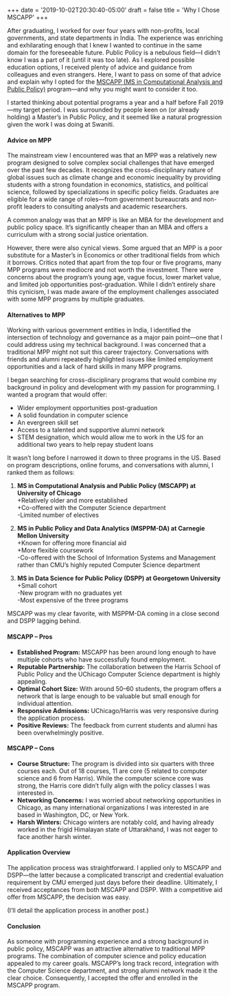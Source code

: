 +++
date =   '2019-10-02T20:30:40-05:00'
draft = false
title = 'Why I Chose MSCAPP'
+++

After graduating, I worked for over four years with non-profits, local governments, and state departments in India. The experience was enriching and exhilarating enough that I knew I wanted to continue in the same domain for the foreseeable future. Public Policy is a nebulous field—I didn’t know I was a part of it (until it was too late). As I explored possible education options, I received plenty of advice and guidance from colleagues and even strangers. Here, I want to pass on some of that advice and explain why I opted for the [MSCAPP (MS in Computational Analysis and Public Policy)](https://capp.uchicago.edu/) program—and why you might want to consider it too.

I started thinking about potential programs a year and a half before Fall 2019—my target period. I was surrounded by people keen on (or already holding) a Master’s in Public Policy, and it seemed like a natural progression given the work I was doing at Swaniti.

#### Advice on MPP

The mainstream view I encountered was that an MPP was a relatively new program designed to solve complex social challenges that have emerged over the past few decades. It recognizes the cross-disciplinary nature of global issues such as climate change and economic inequality by providing students with a strong foundation in economics, statistics, and political science, followed by specializations in specific policy fields. Graduates are eligible for a wide range of roles—from government bureaucrats and non-profit leaders to consulting analysts and academic researchers.

A common analogy was that an MPP is like an MBA for the development and public policy space. It’s significantly cheaper than an MBA and offers a curriculum with a strong social justice orientation.

However, there were also cynical views. Some argued that an MPP is a poor substitute for a Master’s in Economics or other traditional fields from which it borrows. Critics noted that apart from the top four or five programs, many MPP programs were mediocre and not worth the investment. There were concerns about the program’s young age, vague focus, lower market value, and limited job opportunities post-graduation. While I didn’t entirely share this cynicism, I was made aware of the employment challenges associated with some MPP programs by multiple graduates.

#### Alternatives to MPP

Working with various government entities in India, I identified the intersection of technology and governance as a major pain point—one that I could address using my technical background. I was concerned that a traditional MPP might not suit this career trajectory. Conversations with friends and alumni repeatedly highlighted issues like limited employment opportunities and a lack of hard skills in many MPP programs.

I began searching for cross-disciplinary programs that would combine my background in policy and development with my passion for programming. I wanted a program that would offer:

- Wider employment opportunities post-graduation
- A solid foundation in computer science
- An evergreen skill set
- Access to a talented and supportive alumni network
- STEM designation, which would allow me to work in the US for an additional two years to help repay student loans

It wasn’t long before I narrowed it down to three programs in the US. Based on program descriptions, online forums, and conversations with alumni, I ranked them as follows:

1. **MS in Computational Analysis and Public Policy (MSCAPP) at University of Chicago**  
\+Relatively older and more established  
\+Co-offered with the Computer Science department  
\-Limited number of electives

1. **MS in Public Policy and Data Analytics (MSPPM-DA) at Carnegie Mellon University**  
\+Known for offering more financial aid  
\+More flexible coursework  
\-Co-offered with the School of Information Systems and Management rather than CMU’s highly reputed Computer Science department

2. **MS in Data Science for Public Policy (DSPP) at Georgetown University**  
\+Small cohort  
\-New program with no graduates yet  
\-Most expensive of the three programs

MSCAPP was my clear favorite, with MSPPM-DA coming in a close second and DSPP lagging behind.

#### MSCAPP – Pros

- **Established Program:** MSCAPP has been around long enough to have multiple cohorts who have successfully found employment.
- **Reputable Partnership:** The collaboration between the Harris School of Public Policy and the UChicago Computer Science department is highly appealing.
- **Optimal Cohort Size:** With around 50–60 students, the program offers a network that is large enough to be valuable but small enough for individual attention.
- **Responsive Admissions:** UChicago/Harris was very responsive during the application process.
- **Positive Reviews:** The feedback from current students and alumni has been overwhelmingly positive.

#### MSCAPP – Cons

- **Course Structure:** The program is divided into six quarters with three courses each. Out of 18 courses, 11 are core (5 related to computer science and 6 from Harris). While the computer science core was strong, the Harris core didn’t fully align with the policy classes I was interested in.
- **Networking Concerns:** I was worried about networking opportunities in Chicago, as many international organizations I was interested in are based in Washington, DC, or New York.
- **Harsh Winters:** Chicago winters are notably cold, and having already worked in the frigid Himalayan state of Uttarakhand, I was not eager to face another harsh winter.

#### Application Overview

The application process was straightforward. I applied only to MSCAPP and DSPP—the latter because a complicated transcript and credential evaluation requirement by CMU emerged just days before their deadline. Ultimately, I received acceptances from both MSCAPP and DSPP. With a competitive aid offer from MSCAPP, the decision was easy.

(I’ll detail the application process in another post.)

#### Conclusion

As someone with programming experience and a strong background in public policy, MSCAPP was an attractive alternative to traditional MPP programs. The combination of computer science and policy education appealed to my career goals. MSCAPP’s long track record, integration with the Computer Science department, and strong alumni network made it the clear choice. Consequently, I accepted the offer and enrolled in the MSCAPP program.
